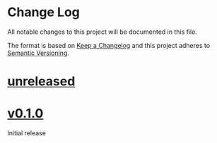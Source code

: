 Change Log
=======

All notable changes to this project will be documented in this file.

The format is based on [Keep a Changelog](http://keepachangelog.com/)
and this project adheres to [Semantic Versioning](http://semver.org/).

# [unreleased]

# [v0.1.0]

Initial release

[unreleased]: https://github.com/us-irs/com-interface/compare/v0.1.0...HEAD
[v0.1.0]: https://github.com/us-irs/com-interface/releases/tag/v0.1.0
